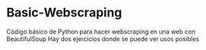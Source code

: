 # Basic-Webscraping
Código básico de Python para hacer webscraping en una web con BeautifulSoup
Hay dos ejercicios donde se puede ver usos posibles
